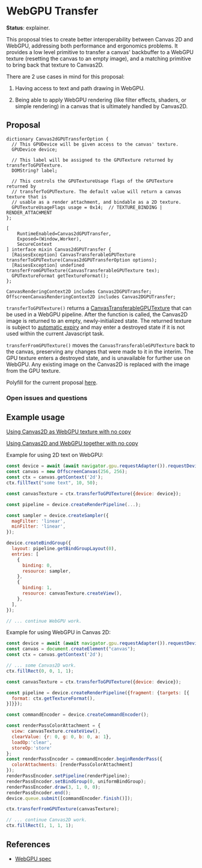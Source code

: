 WebGPU Transfer
=======
**Status**: explainer.

This proposal tries to create better interoperability between Canvas 2D and WebGPU, addressing both performance and ergonomics problems. It provides a low level primitive to transfer a canvas' backbuffer to a WebGPU texture (resetting the canvas to an empty image), and a matching primitive to bring back that texture to Canvas2D.

There are 2 use cases in mind for this proposal:

1. Having access to text and path drawing in WebGPU.

2. Being able to apply WebGPU rendering (like filter effects, shaders, or simple rendering) in a canvas that is ultimately handled by Canvas2D.


Proposal
--------

```webidl
dictionary Canvas2dGPUTransferOption {
  // This GPUDevice will be given access to the canvas' texture.
  GPUDevice device;

  // This label will be assigned to the GPUTexture returned by transferToGPUTexture.
  DOMString? label;

  // This controls the GPUTextureUsage flags of the GPUTexture returned by
  // transferToGPUTexture. The default value will return a canvas texture that is
  // usable as a render attachment, and bindable as a 2D texture.
  GPUTextureUsageFlags usage = 0x14;  // TEXTURE_BINDING | RENDER_ATTACHMENT
};

[
    RuntimeEnabled=Canvas2dGPUTransfer,
    Exposed=(Window,Worker),
    SecureContext
] interface mixin Canvas2dGPUTransfer {
  [RaisesException] CanvasTransferableGPUTexture transferToGPUTexture(Canvas2dGPUTransferOption options);
  [RaisesException] undefined transferFromGPUTexture(CanvasTransferableGPUTexture tex);
  GPUTextureFormat getTextureFormat();
};

CanvasRenderingContext2D includes Canvas2DGPUTransfer;
OffscreenCanvasRenderingContext2D includes Canvas2DGPUTransfer;
```

`transferToGPUTexture()` returns a [CanvasTransferableGPUTexture](https://gpuweb.github.io/gpuweb/#gputexture) that can be used in a WebGPU pipeline. After the function is called, the Canvas2D image is returned to an empty, newly-initialized state. The returned texture is subject to [automatic expiry](https://www.w3.org/TR/webgpu/#automatic-expiry-task-source) and may enter a destroyed state if it is not used within the current Javascript task.

`transferFromGPUTexture()` moves the `CanvasTransferableGPUTexture` back to the canvas, preserving any changes that were made to it in the interim. The GPU texture enters a destroyed state, and is unavailable for further use on WebGPU. Any existing image on the Canvas2D is replaced with the image from the GPU texture.

Polyfill for the current proposal [here](../webgpu/webgpu-polyfill.js).

### Open issues and questions


Example usage
-------------

[Using Canvas2D as WebGPU texture with no copy](../webgpu/interop-demo.html)

[Using Canvas2D and WebGPU together with no copy](../webgpu/interop-demo-2.html)

Example for using 2D text on WebGPU:

```js
const device = await (await navigator.gpu.requestAdapter()).requestDevice();
const canvas = new OffscreenCanvas(256, 256);
const ctx = canvas.getContext('2d');
ctx.fillText("some text", 10, 50);

const canvasTexture = ctx.transferToGPUTexture({device: device});

const pipeline = device.createRenderPipeline(...);

const sampler = device.createSampler({
  magFilter: 'linear',
  minFilter: 'linear',
});

device.createBindGroup({
  layout: pipeline.getBindGroupLayout(0),
  entries: [
    {
      binding: 0,
      resource: sampler,
    },
    {
      binding: 1,
      resource: canvasTexture.createView(),
    },
  ],
});

// ... continue WebGPU work.
```

Example for using WebGPU in Canvas 2D:

```js
const device = await (await navigator.gpu.requestAdapter()).requestDevice();
const canvas = document.createElement("canvas");
const ctx = canvas.getContext('2d');

// ... some Canvas2D work.
ctx.fillRect(0, 0, 1, 1);

const canvasTexture = ctx.transferToGPUTexture({device: device});

const pipeline = device.createRenderPipeline({fragment: {targets: [{
  format: ctx.getTextureFormat(),
}]}});

const commandEncoder = device.createCommandEncoder();

const renderPassColorAttachment = {
  view: canvasTexture.createView(),
  clearValue: {r: 0, g: 0, b: 0, a: 1},
  loadOp:'clear',
  storeOp:'store'
};
const renderPassEncoder = commandEncoder.beginRenderPass({
  colorAttachments: [renderPassColorAttachment]
});
renderPassEncoder.setPipeline(renderPipeline);
renderPassEncoder.setBindGroup(0, uniformBindGroup);
renderPassEncoder.draw(3, 1, 0, 0);
renderPassEncoder.end();
device.queue.submit([commandEncoder.finish()]);

ctx.transferFromGPUTexture(canvasTexture);

// ... continue Canvas2D work.
ctx.fillRect(1, 1, 1, 1);
```

References
----------

- [WebGPU spec](https://gpuweb.github.io/gpuweb)
